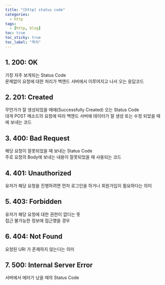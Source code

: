 ```yaml
---
title: "[http] status code"
categories:
  - http
tags:
  - [http, blog]
toc: true
toc_sticky: true
toc_label: "목차"
---
```


## 1. 200: OK
가장 자주 보게되는 Status Code  
문제없이 요청에 대한 처리가 백엔드 서버에서 이루어지고 나서 오는 응답코드

## 2. 201: Created
무언가가 잘 생성되었을 때에(Successfully Created) 오는 Status Code  
대게 POST 메소드의 요청에 따라 백엔드 서버에 데이터가 잘 생성 또는 수정 되었을 때에 보내는 코드

## 3. 400: Bad Request
해당 요청이 잘못되었을 때 보내는 Status Code  
주로 요청의 Body에 보내는 내용이 잘못되었을 때 사용되는 코드

## 4. 401: Unauthorized
유저가 해당 요청을 진행하려면 먼저 로그인을 하거나 회원가입이 필요하다는 의미 

## 5. 403: Forbidden
유저가 해당 요청에 대한 권한이 없다는 뜻  
접근 불가능한 정보에 접근했을 경우

## 6. 404: Not Found
요청된 URI 가 존재하지 않는다는 의미

## 7. 500: Internal Server Error
서버에서 에러가 났을 때의 Status Code